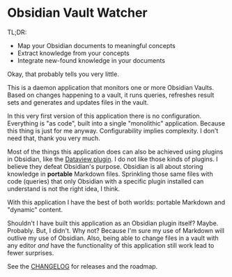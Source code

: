 # Obsidian Vault Watcher

TL;DR:

- Map your Obsidian documents to meaningful concepts
- Extract knowledge from your concepts
- Integrate new-found knowledge in your documents

Okay, that probably tells you very little.

This is a daemon application that monitors one or more Obsidian Vaults. Based on changes happening to a vault, it runs queries, refreshes result sets and generates and updates files in the vault.

In this very first version of this application there is no configuration. Everything is "as code", built into a single "monolithic" application. Because this thing is just for me anyway. Configurability implies complexity. I don't need that, thank you very much.

Most of the things this application does can also be achieved using plugins in Obsidian, like the [Dataview plugin](https://github.com/blacksmithgu/obsidian-dataview). I do not like those kinds of plugins. I believe they defeat Obsidian's purpose. Obsidian is all about storing knowledge in **portable** Markdown files. Sprinkling those same files with code (queries) that only Obsidian with a specific plugin installed can understand is not the right idea, I think.

With this application I have the best of both worlds: portable Markdown and "dynamic" content.

Shouldn't I have built this application as an Obsidian plugin itself? Maybe. Probably. But, I didn't. Why not? Because I'm sure my use of Markdown will outlive my use of Obsidian. Also, being able to change files in a vault with any editor *and* have the functionality of this application still work lead to fewer surprises. 

See the [CHANGELOG](CHANGELOG.md) for releases and the roadmap.

